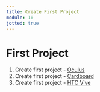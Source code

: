 ```yaml
---
title: Create First Project
module: 10
jotted: true
---
```


# First Project

1. Create first project - <a href="https://developers.google.com/vr/develop/unity/get-started-android" target="_new">Oculus</a>
2. Create first project - <a href="https://www.sgurwinderr.com/2019/11/google-vr-cardboard-tutorial-2019-three.html" target="_new">Cardboard</a>
3. Create first project - <a href="https://www.raywenderlich.com/9189-htc-vive-tutorial-for-unity" target="_new">HTC Vive</a>